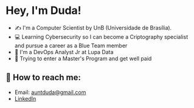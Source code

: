 # Hey, I'm Duda!

- ✍ I'm a Computer Scientist by UnB (Universidade de Brasília).
- :computer: Learning Cybersecurity so I can become a Criptography specialist and pursue a career as a Blue Team member
- :construction_worker: I'm a DevOps Analyst Jr at Lupa Data
- :pencil: Trying to enter a Master's Program and get well paid

## :mag_right: How to reach me: 

- Email: auntduda@gmail.com
- [LinkedIn](https://www.linkedin.com/in/dev-cs-maria-eduarda/)
